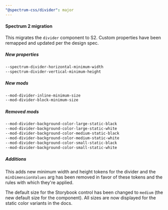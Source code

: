```yaml
---
"@spectrum-css/divider": major
---
```


#### Spectrum 2 migration

This migrates the `divider` component to S2. Custom properties have been remapped and updated per the design spec.

##### New properties

```css
--spectrum-divider-horizontal-minimum-width
--spectrum-divider-vertical-minimum-height
```

##### New mods

```css
--mod-divider-inline-minimum-size
--mod-divider-block-minimum-size
```

##### Removed mods

```css
--mod-divider-background-color-large-static-black
--mod-divider-background-color-large-static-white
--mod-divider-background-color-medium-static-black
--mod-divider-background-color-medium-static-white
--mod-divider-background-color-small-static-black
--mod-divider-background-color-small-static-white
```

##### Additions

This adds new minimum width and height tokens for the divider and the `minDimensionValues` arg has been removed in favor of these tokens and the rules with which they're applied.

The default size for the Storybook control has been changed to `medium` (the new default size for the component). All sizes are now displayed for the static color variants in the docs.
